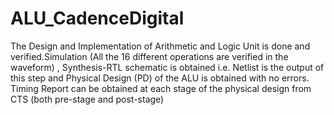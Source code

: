 # ALU_CadenceDigital
The Design and Implementation of Arithmetic and Logic Unit is done and verified.Simulation (All the 16 different operations are verified in the waveform) , Synthesis-RTL schematic is obtained i.e. Netlist is the output of this step and Physical Design (PD) of the ALU is obtained with no errors. Timing Report can be obtained at each stage of the physical design from CTS (both pre-stage and post-stage) 
